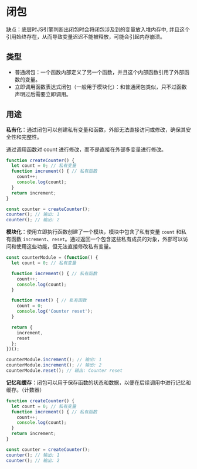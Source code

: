 # 闭包


缺点：底层时JS引擎判断出闭包时会将闭包涉及到的变量放入堆内存中, 并且这个引用始终存在，从而导致变量迟迟不能被释放，可能会引起内存崩溃。

## 类型
- 普通闭包：一个函数内部定义了另一个函数，并且这个内部函数引用了外部函数的变量。
- 立即调用函数表达式闭包（一般用于模块化）：和普通闭包类似，只不过函数声明过后需要立即调用。

## 用途

**私有化**：通过闭包可以创建私有变量和函数，外部无法直接访问或修改，确保其安全性和完整性。

通过调用函数对 count 进行修改，而不是直接在外部多变量进行修改。
```js
function createCounter() {
  let count = 0; // 私有变量
  function increment() { // 私有函数
    count++;
    console.log(count);
  }
  return increment;
}

const counter = createCounter();
counter(); // 输出: 1
counter(); // 输出: 2
```



**模块化**：使用立即执行函数创建了一个模块，模块中包含了私有变量 `count` 和私有函数 `increment`、`reset`。通过返回一个包含这些私有成员的对象，外部可以访问和使用这些功能，但无法直接修改私有变量。

```js
const counterModule = (function() {
  let count = 0; // 私有变量

  function increment() { // 私有函数
    count++;
    console.log(count);
  }

  function reset() { // 私有函数
    count = 0;
    console.log('Counter reset');
  }

  return {
    increment,
    reset
  };
})();

counterModule.increment(); // 输出: 1
counterModule.increment(); // 输出: 2
counterModule.reset(); // 输出: Counter reset

```




**记忆和缓存**：闭包可以用于保存函数的状态和数据，以便在后续调用中进行记忆和缓存。（计数器）

```js
function createCounter() {
  let count = 0; // 私有变量
  function increment() { // 私有函数
    count++;
    console.log(count);
  }
  return increment;
}

const counter = createCounter();
counter(); // 输出: 1
counter(); // 输出: 2
```
